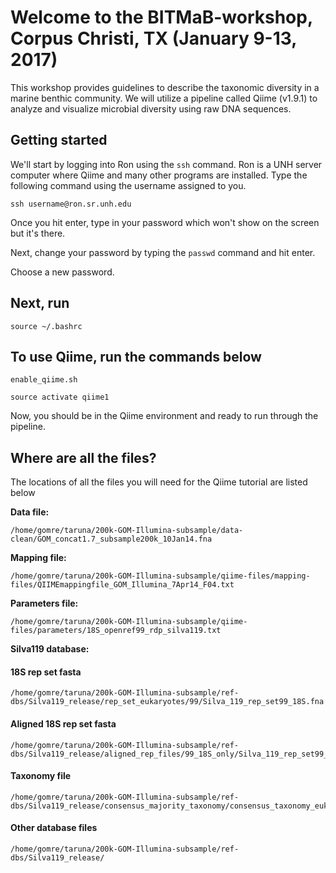 # Welcome to the BITMaB-workshop, Corpus Christi, TX (January 9-13, 2017)

This workshop provides guidelines to describe the taxonomic diversity in a marine benthic community. We will utilize a pipeline called Qiime (v1.9.1) to analyze and visualize microbial diversity using raw DNA sequences.

## Getting started
We'll start by logging into Ron using the `ssh` command. Ron is a UNH server computer where Qiime and many other programs are installed. Type the following command using the username assigned to you.

```
ssh username@ron.sr.unh.edu
```
Once you hit enter, type in your password which won't show on the screen but it's there. 

Next, change your password by typing the `passwd` command and hit enter. 

Choose a new password.

## Next, run

```
source ~/.bashrc
```

## To use Qiime, run the commands below

```
enable_qiime.sh
```
```
source activate qiime1
```

Now, you should be in the Qiime environment and ready to run through the pipeline. 

## Where are all the files?
The locations of all the files you will need for the Qiime tutorial are listed below

**Data file:** 

```
/home/gomre/taruna/200k-GOM-Illumina-subsample/data-clean/GOM_concat1.7_subsample200k_10Jan14.fna
```

**Mapping file:**

```
/home/gomre/taruna/200k-GOM-Illumina-subsample/qiime-files/mapping-files/QIIMEmappingfile_GOM_Illumina_7Apr14_F04.txt
```
**Parameters file:**

```
/home/gomre/taruna/200k-GOM-Illumina-subsample/qiime-files/parameters/18S_openref99_rdp_silva119.txt
```

**Silva119 database:**

#### 18S rep set fasta

```
/home/gomre/taruna/200k-GOM-Illumina-subsample/ref-dbs/Silva119_release/rep_set_eukaryotes/99/Silva_119_rep_set99_18S.fna
```

#### Aligned 18S rep set fasta

```
/home/gomre/taruna/200k-GOM-Illumina-subsample/ref-dbs/Silva119_release/aligned_rep_files/99_18S_only/Silva_119_rep_set99_aligned_18S_only.fna
```

#### Taxonomy file

```
/home/gomre/taruna/200k-GOM-Illumina-subsample/ref-dbs/Silva119_release/consensus_majority_taxonomy/consensus_taxonomy_eukaryotes/99/taxonomy_99_7_levels_consensus.txt
```
#### Other database files 

```
/home/gomre/taruna/200k-GOM-Illumina-subsample/ref-dbs/Silva119_release/
```